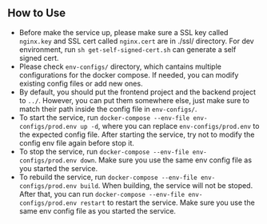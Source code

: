 ## How to Use
* Before make the service up, please make sure a SSL key called ```nginx.key``` and SSL cert called ```nginx.cert``` are in ./ssl/ directory. For dev environment, run ```sh get-self-signed-cert.sh``` can generate a self signed cert.
* Please check ```env-configs/``` directory, which cantains multiple configurations for the docker compose. If needed, you can modify existing config files or add new ones.
* By default, you should put the frontend project and the backend project to ```../```. However, you can put them somewhere else, just make sure to match their path inside the config file in ```env-configs/```.
* To start the service, run ```docker-compose --env-file env-configs/prod.env up -d```, where you can replace ```env-configs/prod.env``` to the expected config file. After starting the service, try not to modify the config env file again before stop it.
* To stop the service, run ```docker-compose --env-file env-configs/prod.env down```. Make sure you use the same env config file as you started the service.
* To rebuild the service, run ```docker-compose --env-file env-configs/prod.env build```. When building, the service will not be stoped. After that, you can run ```docker-compose --env-file env-configs/prod.env restart``` to restart the service. Make sure you use the same env config file as you started the service.